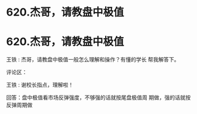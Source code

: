 # 620.杰哥，请教盘中极值

# 620.杰哥，请教盘中极值

王铁 : 杰哥，请教盘中极值一般怎么理解和操作？有懂的学长 帮我解答下。

评论区：

王铁 : 谢校长指点，理解啦！

回答：盘中极值看市场反弹强度，不够强的话就按尾盘极值周 期做，强的话就按反弹周期做